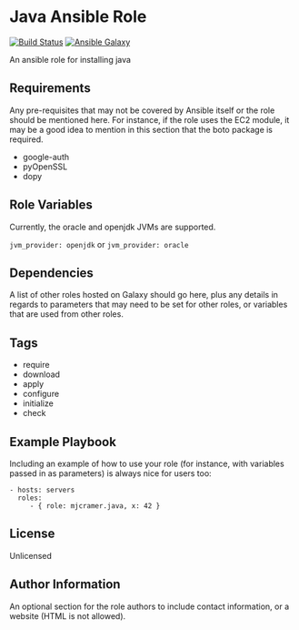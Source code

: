 Java Ansible Role
=================
[![Build Status](https://travis-ci.org/mjcramer/ansible-role-java.svg?branch=master)](https://travis-ci.org/mjcramer/ansible-role-java) [![Ansible Galaxy](https://img.shields.io/badge/ansible--galaxy-mjcramer.java-blue.svg)](https://galaxy.ansible.com/mjcramer/java/) 

An ansible role for installing java

Requirements
------------

Any pre-requisites that may not be covered by Ansible itself or the role should be mentioned here. For instance, if the role uses the EC2 module, it may be a good idea to mention in this section that the boto package is required.

- google-auth
- pyOpenSSL
- dopy

Role Variables
--------------

Currently, the oracle and openjdk JVMs are supported. 

`jvm_provider: openjdk` 
or 
`jvm_provider: oracle` 


Dependencies
------------

A list of other roles hosted on Galaxy should go here, plus any details in regards to parameters that may need to be set for other roles, or variables that are used from other roles.

Tags
----
- require
- download
- apply
- configure
- initialize
- check


Example Playbook
----------------

Including an example of how to use your role (for instance, with variables passed in as parameters) is always nice for users too:

    - hosts: servers
      roles:
         - { role: mjcramer.java, x: 42 }

License
-------

Unlicensed

Author Information
------------------

An optional section for the role authors to include contact information, or a website (HTML is not allowed).
